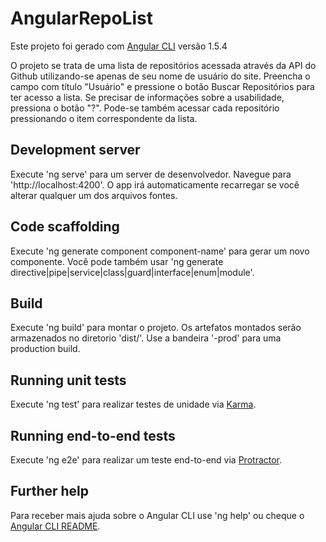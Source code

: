 # AngularRepoList

Este projeto foi gerado com [Angular CLI](https://github.com/angular/angular-cli) versão 1.5.4

O projeto se trata de uma lista de repositórios acessada através da API do Github utilizando-se apenas de seu nome de usuário do site.
Preencha o campo com título "Usuário" e pressione o botão Buscar Repositórios para ter acesso a lista. Se precisar de informações sobre a usabilidade, pressiona o botão "?".
Pode-se também acessar cada repositório pressionando o item correspondente da lista.

## Development server

Execute 'ng serve' para um server de desenvolvedor. Navegue para 'http://localhost:4200'. O app irá automaticamente recarregar se você alterar qualquer um dos arquivos fontes.

## Code scaffolding

Execute 'ng generate component component-name' para gerar um novo componente. Você pode também usar 'ng generate directive|pipe|service|class|guard|interface|enum|module'.

## Build

Execute 'ng build' para montar o projeto. Os artefatos montados serão armazenados no diretorio 'dist/'. Use a bandeira '-prod' para uma production build.

## Running unit tests

Execute 'ng test' para realizar testes de unidade via [Karma](https://karma-runner.github.io).

## Running end-to-end tests

Execute 'ng e2e' para realizar um teste end-to-end via
[Protractor](http://www.protractortest.org/).

## Further help

Para receber mais ajuda sobre o Angular CLI use 'ng help' ou cheque o
[Angular CLI README](https://github.com/angular/angular-cli/blob/master/README.md).
